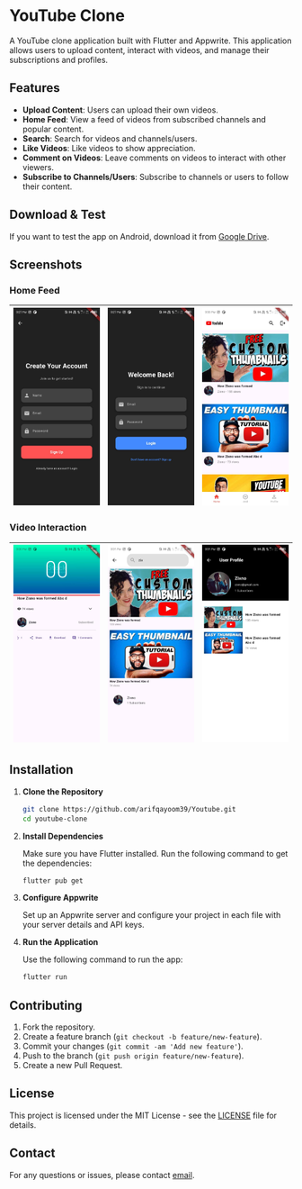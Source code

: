 # YouTube Clone

A YouTube clone application built with Flutter and Appwrite. This application allows users to upload content, interact with videos, and manage their subscriptions and profiles.

## Features

- **Upload Content**: Users can upload their own videos.
- **Home Feed**: View a feed of videos from subscribed channels and popular content.
- **Search**: Search for videos and channels/users.
- **Like Videos**: Like videos to show appreciation.
- **Comment on Videos**: Leave comments on videos to interact with other viewers.
- **Subscribe to Channels/Users**: Subscribe to channels or users to follow their content.

## Download & Test

If you want to test the app on Android, download it from [Google Drive](https://drive.google.com/file/d/18KOPsW6GxvQRV0x7j_TD6pp4Y_jx-z15/view?usp=drivesdk).



## Screenshots

### Home Feed

| ![Signup](https://github.com/arifqayoom39/Youtube/blob/main/assets/signup.jpeg) | ![Login](https://github.com/arifqayoom39/Youtube/blob/main/assets/login.jpeg) | ![Feed](https://github.com/arifqayoom39/Youtube/blob/main/assets/feed.jpeg) |
|----------------------------------------------|-------------------------------------------|------------------------------------------|

### Video Interaction

| ![Player](https://github.com/arifqayoom39/Youtube/blob/main/assets/player.jpeg) | ![Search](https://github.com/arifqayoom39/Youtube/blob/main/assets/search.jpeg) | ![Profile](https://github.com/arifqayoom39/Youtube/blob/main/assets/userprofile.jpeg) |
|-----------------------------------------------|---------------------------------------------|---------------------------------------------|


## Installation

1. **Clone the Repository**

   ```bash
   git clone https://github.com/arifqayoom39/Youtube.git
   cd youtube-clone
   ```

2. **Install Dependencies**

   Make sure you have Flutter installed. Run the following command to get the dependencies:

   ```bash
   flutter pub get
   ```

3. **Configure Appwrite**

   Set up an Appwrite server and configure your project in each file with your server details and API keys.

4. **Run the Application**

   Use the following command to run the app:

   ```bash
   flutter run
   ```

## Contributing

1. Fork the repository.
2. Create a feature branch (`git checkout -b feature/new-feature`).
3. Commit your changes (`git commit -am 'Add new feature'`).
4. Push to the branch (`git push origin feature/new-feature`).
5. Create a new Pull Request.

## License

This project is licensed under the MIT License - see the [LICENSE](LICENSE) file for details.

## Contact

For any questions or issues, please contact [email](arifqayoom39@gmail.com).
